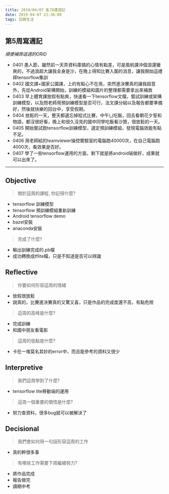 ```yaml
---
title: 2019/04/07 亂78遭週記
date: 2019-04-07 23:30:00
tags: 記錄生活
---
```

## **第5周寫週記**
*順便補齊這週的ORID*

- 0401 愚人節，雖然前一天弄資料庫搞的心情有點差，可是風帆課沖個浪還蠻爽的，不過浪超大讓我全身是沙，在晚上得知比賽入圍的消息，讓我開始這禮拜tensorflow集訓
- 0402 國文課+國家公園課，上的有點心不在焉，突然進決賽真的讓我超意外，先從Android架構開始，訓練的模組和圖片的整理都需要拿出來補救
- 0403 早上體育課放假有點爽，快速看一下tensorflow文檔，嘗試訓練或架構訓練模型，以及問老師用預訓練模型是否可行，法文課分組以及報告都要準備好，然後就快樂的回台中，享受假期。
- 0404 放鬆的一天，整天都遺忘掉程式比賽，中午ㄩ吃飯，回去看朝花夕誓和物語，都沒很好看，晚上和很久沒見的國中同學吃飯看沙贊，很放鬆的一天。
- 0405 開始嘗試跑tensorflow訓練模型，選定預訓練模組，發現電腦效能有點不足。
- 0406 用老師給的teamviewer操控實驗室的電腦跑40000次，在自己電腦跑4000次，看效果是否好。
- 0407 學了一些tensorflow運用的方面，剩下就是將android端做好，成果就可以出來了。

---
<!-- more -->
## **Objective**

> 關於這周的課程, 你記得什麼?

- tensorflow 訓練模型
- tensorflow 預訓練模組重新訓練
- Android tensorflow demo
- bazel安裝
- anaconda安裝

> 完成了什麼?

- 輸出訓練完成的.pb檔
- 成功轉換成tflite檔，只是不知道是否可以辨識


## **Reflective**

> 你要如何形容這周的情緒

- 放假很放鬆
- 說真的，比賽進決賽真的又驚又喜，只是作品的完成度還不高，有點危險

> 這周的高峰是什麼?

- 完成訓練
- 和國中朋友看電影

> 這周的低點是什麼?

* 卡在一堆莫名其妙的error中，而且能參考的資料又很少

## **Interpretive**

> 我們這周學到了什麼?

- tensorflow lite移動端的運用

> 這周一個重要的領悟是什麼?

* 努力查資料，很多bug就可以被解決了

## **Decisional**

> 我們會如何用一句話形容這周的工作

* 真的幹很多事

> 有哪些工作需要下周繼續努力?

- 將作品完成
- 報告做完
- 讀期中考


